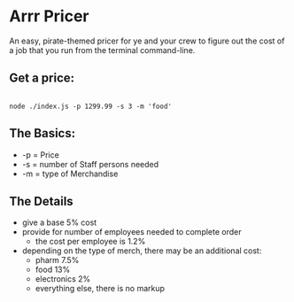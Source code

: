 Arrr Pricer
===========

An easy, pirate-themed pricer for ye and your crew to figure out the cost of a job that you run from the terminal command-line.

## Get a price:

```

node ./index.js -p 1299.99 -s 3 -m 'food'

```

## The Basics:

  * -p = Price
  * -s = number of Staff persons needed
  * -m = type of Merchandise

## The Details

  * give a base 5% cost
  * provide for number of employees needed to complete order
    * the cost per employee is 1.2%
  * depending on the type of merch, there may be an additional cost:
    * pharm 7.5%
    * food 13%
    * electronics 2%
    * everything else, there is no markup
